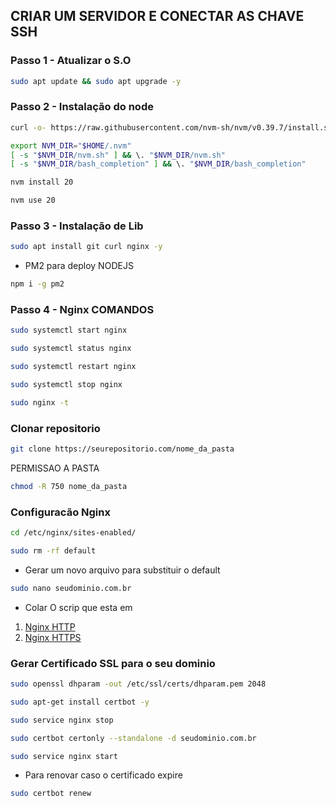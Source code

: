 ## CRIAR UM SERVIDOR E CONECTAR AS CHAVE SSH

### Passo 1 - Atualizar o S.O

```bash
sudo apt update && sudo apt upgrade -y
```

### Passo 2 - Instalação do node

```bash
curl -o- https://raw.githubusercontent.com/nvm-sh/nvm/v0.39.7/install.sh | bash
```

```bash
export NVM_DIR="$HOME/.nvm"
[ -s "$NVM_DIR/nvm.sh" ] && \. "$NVM_DIR/nvm.sh"
[ -s "$NVM_DIR/bash_completion" ] && \. "$NVM_DIR/bash_completion"
```

```bash
nvm install 20
```

```bash
nvm use 20
```

### Passo 3 - Instalação de Lib 


```bash
sudo apt install git curl nginx -y
```

- PM2 para deploy NODEJS 

```bash
npm i -g pm2
```

### Passo 4 - Nginx COMANDOS

```bash
sudo systemctl start nginx 
```

```bash
sudo systemctl status nginx 
```

```bash
sudo systemctl restart nginx 
```

```bash
sudo systemctl stop nginx 
```

```bash
sudo nginx -t
```

### Clonar repositorio 

```bash
git clone https://seurepositorio.com/nome_da_pasta
```
PERMISSAO A PASTA 

```bash
chmod -R 750 nome_da_pasta
```

### Configuracão Nginx 

```bash
cd /etc/nginx/sites-enabled/
```
```bash
sudo rm -rf default
```

- Gerar um novo arquivo para substituir o default

```bash
sudo nano seudominio.com.br
```
- Colar O scrip que esta em 

1. [Nginx HTTP](nginx-HTTP.txt)
2. [Nginx HTTPS](nginx-HTTPS.txt)
































### Gerar Certificado SSL para o seu dominio

```bash
sudo openssl dhparam -out /etc/ssl/certs/dhparam.pem 2048
```

```bash
sudo apt-get install certbot -y
```

```bash
sudo service nginx stop
```

```bash
sudo certbot certonly --standalone -d seudominio.com.br
```

```bash
sudo service nginx start
```

- Para renovar caso o certificado expire

```bash
sudo certbot renew
```